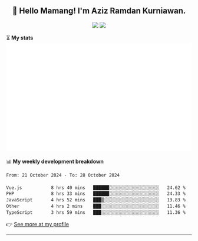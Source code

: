 <h2 align="center">👋 Hello Mamang! I'm Aziz Ramdan Kurniawan.</h2>  
<p align="center">
  <img src="https://komarev.com/ghpvc/?username=azizramdan">
  <img src="https://wakatime.com/badge/user/90056fa0-4c31-4eca-954e-2a3ac05896f9.svg">
</p>
    
⏳ **My stats**  
![](https://raw.githubusercontent.com/azizramdan/github-stats/master/generated/overview.svg#gh-dark-mode-only)

📊 **My weekly development breakdown**
<!--START_SECTION:waka-->

```txt
From: 21 October 2024 - To: 28 October 2024

Vue.js           8 hrs 40 mins   ██████░░░░░░░░░░░░░░░░░░░   24.62 %
PHP              8 hrs 33 mins   ██████░░░░░░░░░░░░░░░░░░░   24.33 %
JavaScript       4 hrs 52 mins   ███▒░░░░░░░░░░░░░░░░░░░░░   13.83 %
Other            4 hrs 2 mins    ███░░░░░░░░░░░░░░░░░░░░░░   11.46 %
TypeScript       3 hrs 59 mins   ███░░░░░░░░░░░░░░░░░░░░░░   11.36 %
```

<!--END_SECTION:waka-->
👉 [See more at my profile](https://wakatime.com/@azizramdan)
***
